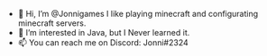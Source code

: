 - 👋 Hi, I’m @Jonnigames I like playing minecraft and configurating minecraft servers.
- 👀 I’m interested in Java, but I Never learned it.
- 📫 You can reach me on Discord: Jonni#2324
